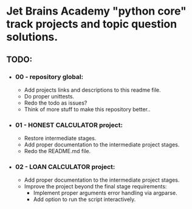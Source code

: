 # Jet Brains Academy "python core" track projects and topic question solutions.


## TODO:
- ### 00 - repository global: 
    - Add projects links and descriptions to this readme file.
    - Do proper unittests.
    - Redo the todo as issues?
    - Think of more stuff to make this repository better..
- ### 01 - HONEST CALCULATOR project:
  - Restore intermediate stages.
  - Add proper documentation to the intermediate project stages.
  - Redo the README.md file.
- ### 02 - LOAN CALCULATOR project:
    - Add proper documentation to the intermediate project stages.
    - Improve the project beyond the final stage requirements:
      - Implement proper arguments error handling via argparse.
      - Add option to run the script interactively.
